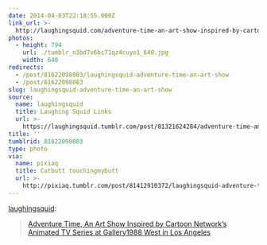 ```yaml
---
date: 2014-04-03T22:18:55.000Z
link_url: >-
  http://laughingsquid.com/adventure-time-an-art-show-inspired-by-cartoon-networks-animated-tv-series-at-gallery1988-west-in-los-angeles/
photos:
  - height: 794
    url: ./tumblr_n3bd7v6bc71qz4cuyo1_640.jpg
    width: 640
redirects:
  - /post/81622098083/laughingsquid-adventure-time-an-art-show
  - /post/81622098083
slug: laughingsquid-adventure-time-an-art-show
source:
  name: laughingsquid
  title: Laughing Squid Links
  url: >-
    https://laughingsquid.tumblr.com/post/81321624284/adventure-time-an-art-show-inspired-by-cartoon
title: ''
tumblrid: 81622098083
type: photo
via:
  name: pixiaq
  title: Catbutt touchingmybutt
  url: >-
    http://pixiaq.tumblr.com/post/81412910372/laughingsquid-adventure-time-an-art-show
---
```

<p><a href="http://links.laughingsquid.com/post/81321624284/adventure-time-an-art-show-inspired-by-cartoon" class="tumblr_blog">laughingsquid</a>:</p>

<blockquote><p><a href="http://laughingsquid.com/adventure-time-an-art-show-inspired-by-cartoon-networks-animated-tv-series-at-gallery1988-west-in-los-angeles/">Adventure Time, An Art Show Inspired by Cartoon Network’s Animated TV Series at Gallery1988 West in Los Angeles</a></p></blockquote>
